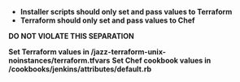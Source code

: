 - **Installer scripts should only set and pass values to Terraform**
- **Terraform should only set and pass values to Chef**

**DO NOT VIOLATE THIS SEPARATION**

**Set Terraform values in /jazz-terraform-unix-noinstances/terraform.tfvars**
**Set Chef cookbook values in /cookbooks/jenkins/attributes/default.rb**
